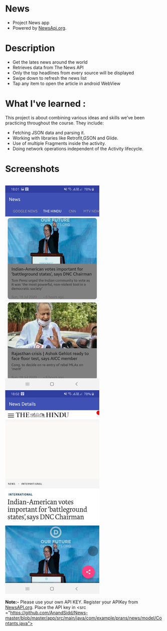 # News
- Project News app
- Powered by [NewsApi.org](https://newsapi.org/).

# Description
- Get the lates news around the world 
- Retrieves data from The News API
- Only the top headlines from every source will be displayed
- Swipe down to refresh the news list
- Tap any item to open the article in android WebView

# What I've learned :
This project is about combining various ideas and skills we’ve been practicing throughout the course. They include:

- Fetching JSON data and parsing it.
- Working with libraries like Retrofit,GSON and Glide.
- Use of multiple Fragments inside the activity.
- Doing network operations independent of the Activity lifecycle.

# Screenshots
<br>  <img src="https://github.com/AnandSidd/News-master/blob/master/Screenshot_20200719-180138_News.jpg" height=650 width=300>
 <img src="https://github.com/AnandSidd/News-master/blob/master/Screenshot_20200719-180202_News.jpg" height=650 width=300></br>


**Note:-** Please use your own API KEY. Register your APIKey from [NewsAPI.org](https://newsapi.org). Place the API key in <src ="https://github.com/AnandSidd/News-master/blob/master/app/src/main/java/com/example/prans/news/model/Contants.java">
